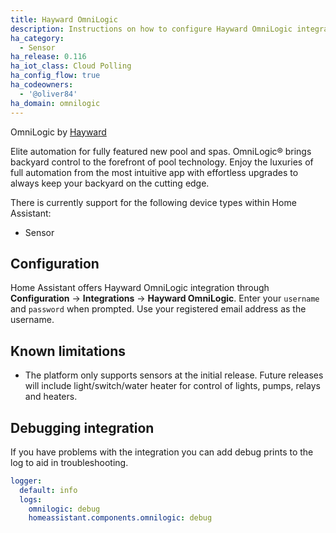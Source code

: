 ```yaml
---
title: Hayward OmniLogic
description: Instructions on how to configure Hayward OmniLogic integration.
ha_category:
  - Sensor
ha_release: 0.116
ha_iot_class: Cloud Polling
ha_config_flow: true
ha_codeowners:
  - '@oliver84'
ha_domain: omnilogic
---
```


OmniLogic by [Hayward](https://www.hayward-pool.com/shop/en/pools/omnilogic-i-auomni--1) 

Elite automation for fully featured new pool and spas. OmniLogic® brings backyard control to the forefront of pool technology. Enjoy the luxuries of full automation from the most intuitive app with effortless upgrades to always keep your backyard on the cutting edge.

There is currently support for the following device types within Home Assistant:

- Sensor

## Configuration

Home Assistant offers Hayward OmniLogic integration through **Configuration** -> **Integrations** -> **Hayward OmniLogic**. Enter your `username` and `password` when prompted. Use your registered email address as the username.

## Known limitations

- The platform only supports sensors at the initial release. Future releases will include light/switch/water heater for control of lights, pumps, relays and heaters.

## Debugging integration

If you have problems with the integration you can add debug prints to the log to aid in troubleshooting.

```yaml
logger:
  default: info
  logs:
    omnilogic: debug
    homeassistant.components.omnilogic: debug

